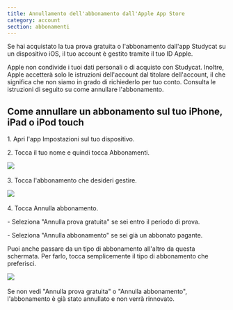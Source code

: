 ```yaml
---
title: Annullamento dell'abbonamento dall'Apple App Store
category: account
section: abbonamenti
---
```

Se hai acquistato la tua prova gratuita o l'abbonamento dall'app Studycat su un dispositivo iOS, il tuo account è gestito tramite il tuo ID Apple.

Apple non condivide i tuoi dati personali o di acquisto con Studycat. Inoltre, Apple accetterà solo le istruzioni dell'account dal titolare dell'account, il che significa che non siamo in grado di richiederlo per tuo conto. Consulta le istruzioni di seguito su come annullare l'abbonamento.

## Come annullare un abbonamento sul tuo iPhone, iPad o iPod touch

1\. Apri l'app Impostazioni sul tuo dispositivo.

2\. Tocca il tuo nome e quindi tocca Abbonamenti.

​![](/attachments/token/nCIncCXCjZuIPV648xYt0lib3/?name=apple_settings_subscriptions_01.PNG.png)​

3\. Tocca l'abbonamento che desideri gestire.

​![](/attachments/token/snrsdRNd9mcFLX6QtMUDNOy3y/?name=apple_device-settings_subscriptions_01.PNG)​

4\. Tocca Annulla abbonamento.

\- Seleziona "Annulla prova gratuita" se sei entro il periodo di prova.

\- Seleziona "Annulla abbonamento" se sei già un abbonato pagante.

Puoi anche passare da un tipo di abbonamento all'altro da questa schermata. Per farlo, tocca semplicemente il tipo di abbonamento che preferisci.

​![](/attachments/token/dSyv3ALuqCzNu7Rx7JG3JzBWr/?name=apple_device-settings_subscriptions_02.PNG)​

Se non vedi "Annulla prova gratuita" o "Annulla abbonamento", l'abbonamento è già stato annullato e non verrà rinnovato.